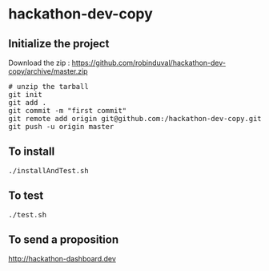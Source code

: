 # hackathon-dev-copy

## Initialize the project

Download the zip : https://github.com/robinduval/hackathon-dev-copy/archive/master.zip
<pre>
# unzip the tarball
git init
git add .
git commit -m "first commit"
git remote add origin git@github.com:<YOURNAME>/hackathon-dev-copy.git
git push -u origin master
</pre>

## To install
<pre>
./installAndTest.sh
</pre>

## To test
<pre>
./test.sh
</pre>

## To send a proposition

http://hackathon-dashboard.dev
